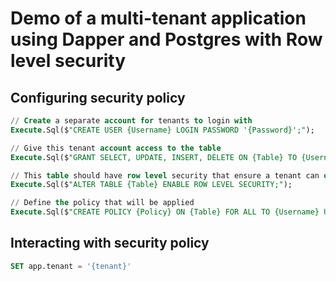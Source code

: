 # Demo of a multi-tenant application using Dapper and Postgres with Row level security

## Configuring security policy

```sql
// Create a separate account for tenants to login with
Execute.Sql($"CREATE USER {Username} LOGIN PASSWORD '{Password}';");

// Give this tenant account access to the table 
Execute.Sql($"GRANT SELECT, UPDATE, INSERT, DELETE ON {Table} TO {Username};");

// This table should have row level security that ensure a tenant can only manage their own data
Execute.Sql($"ALTER TABLE {Table} ENABLE ROW LEVEL SECURITY;");

// Define the policy that will be applied
Execute.Sql($"CREATE POLICY {Policy} ON {Table} FOR ALL TO {Username} USING (current_setting('app.tenant')::VARCHAR);");
```

## Interacting with security policy

```sql
SET app.tenant = '{tenant}'
```
